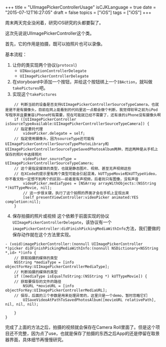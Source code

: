 +++
title  = "UIImagePickerControllerUsage"
isCJKLanguage = true
date = "2015-07-12T16:27:05"
draft = false
topics = ["iOS"]
tags = ["iOS"]
+++


周末两天完全没闲着，研究iOS研究的头都要裂了。

这次先说说UIImagePickerController这个类。

首先，它的作用是拍摄，既可以拍照片也可以录像。

基本流程：

1. 让你的类实现两个协议(`protocol`)
    - `UINavigationControllerDelegate`
    - `UIImagePickerControllerDelegate`
2. 在storyboard中添加一个按钮，并给这个按钮绑上一个`IBAction`，就叫做`takePictures`吧。
3. 实现这个`takePictures`

```
    // 判断当前的设备是否支持UIImagePickerControllerSourceTypeCamera，也就是是不是有摄像头，目前在网上能看到的代码里这一点都会做个判断，我觉得较早之前为iPod写程序并且要兼容iPhone时有需要，现在可能就已经不需要了，还有谁的iPhone没有摄像头啊
    if ([UIImagePickerController isSourceTypeAvailable:UIImagePickerControllerSourceTypeCamera]) {
    // 指定委托代理
        videoPicker.delegate = self;
    // 指定使用摄像头，因为sourceType还可能有UIImagePickerControllerSourceTypePhotoLibrary和UIImagePickerControllerSourceTypeSavedPhotosAlbum两种，而这两种是从手机上保存的照片中选择照片
        videoPicker.sourceType = UIImagePickerControllerSourceTypeCamera;
    // 这个是指定媒体的类型，也就是静态图片、视频、甚至无声视频这些
    // 在XCode的提示里有两个类型可能会引起混淆，kUTTypeMovie和kUTTypeVideo，你不看文档一定想不到两个的区别——前者是有声视频，后者则只有图像，没有声音
        videoPicker.mediaTypes = [NSArray arrayWithObjects:(NSString *)kUTTypeMovie, nil];
        // 这一步很关键，执行了这个拍照的界面才会在手机上呈现出来
        [self presentViewController:videoPicker animated:YES completion:nil];
    }
```

4. 保存拍摄的照片或视频
    这个依赖于前面实现的协议`UIImagePickerControllerDelegate`，该协议有一个`imagePickerController:didFinishPickingMediaWithInfo`方法，我们要做的保存动作就在这个方法里实现。
    
```
- (void)imagePickerController:(nonnull UIImagePickerController *)picker didFinishPickingMediaWithInfo:(nonnull NSDictionary<NSString *,id> *)info {
    // 获取拍摄的媒体的类型
    NSString *mediaType = [info objectForKey:UIImagePickerControllerMediaType];
    // 判断拍摄的媒体的类型
    if ([mediaType isEqualToString:(NSString *) kUTTypeMovie]) {
    // 获取要保存的文件的路径
        NSURL *movieURL = [info objectForKey:UIImagePickerControllerMediaURL];
    // 保存，后面的三个参数是用来处理异常的，这里只是一个demo，暂时忽略它们
        UISaveVideoAtPathToSavedPhotosAlbum([movieURL relativePath], nil, nil, nil);
        
    }
}
```
完成了上面的方法之后，拍摄的视频就会保存在Camera Roll里面了。但是这个项目还不完整，因为点了use，也就是保存了拍摄的东西之后App的还是停留在取景器界面，具体细节再慢慢研究。


